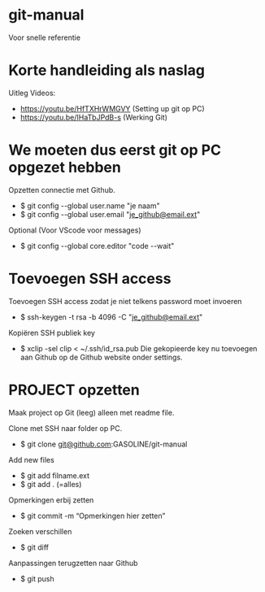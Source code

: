 # git-manual
Voor snelle referentie

# Korte handleiding als naslag
Uitleg Videos:
* https://youtu.be/HfTXHrWMGVY (Setting up git op PC)
* https://youtu.be/IHaTbJPdB-s (Werking Git)

# We moeten dus eerst git op PC opgezet hebben
Opzetten connectie met Github.
* $ git config --global user.name "je naam"
* $ git config --global user.email "je_github@email.ext"

Optional (Voor VScode voor messages)
* $ git config --global core.editor "code --wait"

#  Toevoegen SSH access
Toevoegen SSH access zodat je niet telkens password moet invoeren
* $ ssh-keygen -t rsa -b 4096 -C "je_github@email.ext"

Kopiëren SSH publiek key
* $ xclip -sel clip < ~/.ssh/id_rsa.pub
Die gekopieerde key nu toevoegen aan Github op de Github website onder settings.


# PROJECT opzetten
    
Maak project op Git (leeg) alleen met readme file.

Clone met SSH naar folder op PC.
* $ git clone git@github.com:GASOLINE/git-manual
    
Add new files
* $ git add filname.ext
* $ git add . (=alles)

Opmerkingen erbij zetten
* $ git commit -m “Opmerkingen hier zetten”
    
Zoeken verschillen
* $ git diff
    
Aanpassingen terugzetten naar Github
* $ git push 